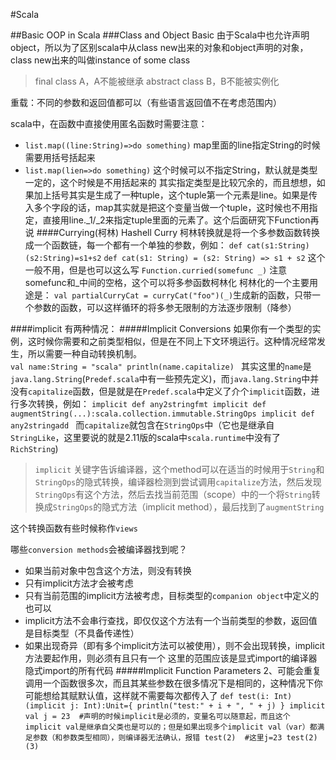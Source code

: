 #Scala

##Basic OOP in Scala
###Class and Object Basic
由于Scala中也允许声明object，所以为了区别scala中从class new出来的对象和object声明的对象，class new出来的叫做instance of some class
> final class A，A不能被继承
> abstract class B，B不能被实例化 

重载：不同的参数和返回值都可以（有些语言返回值不在考虑范围内）

scala中，在函数中直接使用匿名函数时需要注意：
* `list.map((line:String)=>do something)` map里面的line指定String的时候需要用括号括起来
* `list.map(lien=>do something)` 这个时候可以不指定String，默认就是类型一定的，这个时候是不用括起来的
其实指定类型是比较冗余的，而且想想，如果加上括号其实是生成了一种tuple，这个tuple第一个元素是line。如果是传入多个字段的话，map其实就是把这个变量当做一个tuple，这时候也不用指定，直接用line._1/_2来指定tuple里面的元素了。这个后面研究下Function再说
####Currying(柯林)
Hashell Curry
柯林转换就是将一个多参数函数转换成一个函数链，每一个都有一个单独的参数，例如：
`def cat(s1:String)(s2:String)=s1+s2`
`def cat(s1: String) = (s2: String) => s1 + s2` 这个一般不用，但是也可以这么写
`Function.curried(somefunc _)` 注意somefunc和_中间的空格，这个可以将多参函数柯林化
柯林化的一个主要用途是：
`val partialCurryCat = curryCat("foo")(_)`生成新的函数，只带一个参数的函数，可以这样循环的将多参无限制的方法逐步限制（降参）

####implicit
有两种情况：
#####Implicit Conversions 
如果你有一个类型的实例，这时候你需要和之前类型相似，但是在不同上下文环境运行。这种情况经常发生，所以需要一种自动转换机制。    
`val name:String = "scala"
println(name.capitalize)
` 
其实这里的`name`是`java.lang.String`(`Predef.scala`中有一些预先定义)，而`java.lang.String`中并没有`capitalize`函数，但是就是在`Predef.scala`中定义了介个`implicit`函数，进行多次转换，例如：
`implicit def any2stringfmt
implicit def augmentString(...):scala.collection.immutable.StringOps
implicit def any2stringadd
`
而`capitalize`就包含在`StringOps`中（它也是继承自`StringLike`，这里要说的就是2.11版的scala中`scala.runtime`中没有了`RichString`)
> `implicit` 关键字告诉编译器，这个method可以在适当的时候用于`String`和`StringOps`的隐式转换，编译器检测到尝试调用`capitalize`方法，然后发现`StringOps`有这个方法，然后去找当前范围（scope）中的一个将`String`转换成`StringOps`的隐式方法（implicit method），最后找到了`augmentString`

这个转换函数有些时候称作`views`

哪些`conversion methods`会被编译器找到呢？
* 如果当前对象中包含这个方法，则没有转换
* 只有implicit方法才会被考虑
* 只有当前范围的implicit方法被考虑，目标类型的`companion object`中定义的也可以
* implicit方法不会串行查找，即仅仅这个方法有一个当前类型的参数，返回值是目标类型（不具备传递性）
* 如果出现奇异（即有多个implicit方法可以被使用），则不会出现转换，implicit方法要起作用，则必须有且只有一个
这里的范围应该是显式import的编译器隐式import的所有代码
#####Implicit Function Parameters 
2、可能会重复调用一个函数很多次，而且其某些参数在很多情况下是相同的，这种情况下你可能想给其赋默认值，这样就不需要每次都传入了
`
def test(i: Int)(implicit j: Int):Unit={
     println("test:" + i + ", " + j)
}
implicit val j = 23  #声明的时候implicit是必须的，变量名可以随意起，而且这个implicit val是继承自父类也是可以的；但是如果出现多个implicit val（var）都满足参数（和参数类型相同），则编译器无法确认，报错
test(2)  #这里j=23
test(2)(3)
`

